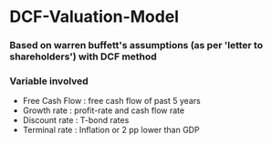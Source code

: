# DCF-Valuation-Model

### Based on warren buffett's assumptions (as per 'letter to shareholders') with DCF method
### Variable involved
- Free Cash Flow : free cash flow of past 5 years
- Growth rate : profit-rate and cash flow rate
- Discount rate : T-bond rates
- Terminal rate : Inflation or 2 pp lower than GDP
